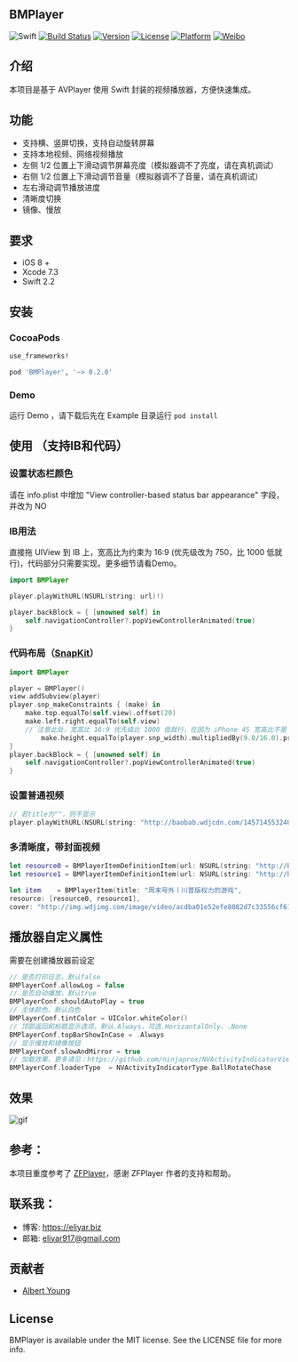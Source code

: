 ## BMPlayer

![Swift](https://img.shields.io/badge/Swift-2.2-orange.svg?style=flat)
[![Build Status](https://travis-ci.org/BrikerMan/BMPlayer.svg?branch=master)](https://travis-ci.org/BrikerMan/BMPlayer)
[![Version](https://img.shields.io/cocoapods/v/BMPlayer.svg?style=flat)](http://cocoapods.org/pods/BMPlayer)
[![License](https://img.shields.io/cocoapods/l/BMPlayer.svg?style=flat)](http://cocoapods.org/pods/BMPlayer)
[![Platform](https://img.shields.io/cocoapods/p/BMPlayer.svg?style=flat)](http://cocoapods.org/pods/BMPlayer)
[![Weibo](https://img.shields.io/badge/%E5%BE%AE%E5%8D%9A-%40%E8%89%BE%E5%8A%9B%E4%BA%9A%E5%B0%94-yellow.svg?style=flat)](http://weibo.com/536445669)

## 介绍
本项目是基于 AVPlayer 使用 Swift 封装的视频播放器，方便快速集成。

## 功能
- 支持横、竖屏切换，支持自动旋转屏幕
- 支持本地视频、网络视频播放
- 左侧 1/2 位置上下滑动调节屏幕亮度（模拟器调不了亮度，请在真机调试）
- 右侧 1/2 位置上下滑动调节音量（模拟器调不了音量，请在真机调试）
- 左右滑动调节播放进度
- 清晰度切换
- 镜像、慢放

## 要求
- iOS 8 +
- Xcode 7.3
- Swift 2.2

## 安装
### CocoaPods

```ruby
use_frameworks!

pod 'BMPlayer', '~> 0.2.0'
```

### Demo
运行 Demo ，请下载后先在 Example 目录运行 `pod install`

## 使用 （支持IB和代码）

### 设置状态栏颜色
请在 info.plist 中增加 "View controller-based status bar appearance" 字段，并改为 NO

### IB用法
直接拖 UIView 到 IB 上，宽高比为约束为 16:9 (优先级改为 750，比 1000 低就行)，代码部分只需要实现。更多细节请看Demo。

```swift
import BMPlayer

player.playWithURL(NSURL(string: url)!)

player.backBlock = { [unowned self] in
    self.navigationController?.popViewControllerAnimated(true)
}
```

### 代码布局（[SnapKit](https://github.com/SnapKit/SnapKit)）

```swift
import BMPlayer

player = BMPlayer()
view.addSubview(player)
player.snp_makeConstraints { (make) in
    make.top.equalTo(self.view).offset(20)
    make.left.right.equalTo(self.view)
    // 注意此处，宽高比 16:9 优先级比 1000 低就行，在因为 iPhone 4S 宽高比不是 16：9
        make.height.equalTo(player.snp_width).multipliedBy(9.0/16.0).priority(750)
}
player.backBlock = { [unowned self] in
    self.navigationController?.popViewControllerAnimated(true)
}
```

### 设置普通视频

```swift
// 若title为""，则不显示
player.playWithURL(NSURL(string: "http://baobab.wdjcdn.com/14571455324031.mp4")!, title: "风格互换：原来你我相爱")
```

### 多清晰度，带封面视频

```swift
let resource0 = BMPlayerItemDefinitionItem(url: NSURL(string: "http://baobab.wdjcdn.com/14570071502774.mp4")!, definitionName: "高清")
let resource1 = BMPlayerItemDefinitionItem(url: NSURL(string: "http://baobab.wdjcdn.com/1457007294968_5824_854x480.mp4")!, definitionName: "标清")

let item    = BMPlayerItem(title: "周末号外丨川普版权力的游戏",
resource: [resource0, resource1],
cover: "http://img.wdjimg.com/image/video/acdba01e52efe8082d7c33556cf61549_0_0.jpeg")
```

## 播放器自定义属性
需要在创建播放器前设定

```swift
// 是否打印日志，默认false
BMPlayerConf.allowLog = false
// 是否自动播放，默认true
BMPlayerConf.shouldAutoPlay = true
// 主体颜色，默认白色
BMPlayerConf.tintColor = UIColor.whiteColor()
// 顶部返回和标题显示选项，默认.Always，可选.HorizantalOnly、.None
BMPlayerConf.topBarShowInCase = .Always
// 显示慢放和镜像按钮
BMPlayerConf.slowAndMirror = true
// 加载效果，更多请见：https://github.com/ninjaprox/NVActivityIndicatorView
BMPlayerConf.loaderType  = NVActivityIndicatorType.BallRotateChase
```

## 效果
![gif](https://github.com/BrikerMan/resources/raw/master/BMPlayer/demo.gif)

## 参考：
本项目重度参考了 [ZFPlayer](https://github.com/renzifeng/ZFPlayer)，感谢 ZFPlayer 作者的支持和帮助。

## 联系我：
- 博客: https://eliyar.biz
- 邮箱: eliyar917@gmail.com

## 贡献者
- [Albert Young](https://github.com/cedared)

## License
BMPlayer is available under the MIT license. See the LICENSE file for more info.
